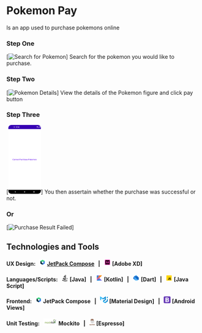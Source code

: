 
# Pokemon Pay

Is an app used to purchase pokemons online

### Step One
[<img src='https://github.com/lumu-daniel/PokemonPay/blob/app/src/main/res/drawable/search_page.png' alt='Search for Pokemon' height='180'>]
 Search for the pokemon you would like to purchase.

### Step Two
[<img src='https://github.com/lumu-daniel/PokemonPay/blob/app/src/main/res/drawable/details.png' alt='Pokemon Details' height='180'>]
 View the details of the Pokemon figure and click pay button

### Step Three
[<img src='https://github.com/lumu-daniel/PokemonPay/blob/master/app/src/main/res/drawable/failed_purchase.png' alt='Purchase Result Failed' height='180'>]
 You then assertain whether the purchase was successful or not.

### Or
[<img src='https://github.com/lumu-daniel/PokemonPay/blob/app/src/main/res/drawable/success_purchase.png' alt='Purchase Result Failed' height='180'>]

## Technologies and Tools
#### UX Design: &nbsp; [<img src='https://github.com/lumu-daniel/lumu-daniel/blob/main/assets/images/jc_icon.png' alt='JetPack Compose' height='18'>](https://www.figma.com/developers) [JetPack Compose](https://developer.android.com/jetpack) &nbsp; | &nbsp; [<img src='https://github.com/lumu-daniel/lumu-daniel/blob/main/assets/images/adobe-xd.gif' alt='Adobe XD' height='18'>](https://www.adobe.com/products/xd.html) [Adobe XD]

#### Languages/Scripts: &nbsp; [<img src='https://github.com/lumu-daniel/lumu-daniel/blob/main/assets/images/java.png' alt='Java' height='18'>](https://www.java.com/en/) [Java] &nbsp; | &nbsp; [<img src='https://github.com/lumu-daniel/lumu-daniel/blob/main/assets/images/kotlin.png' alt='TypeScript' height='18'>](https://kotlinlang.org/) [Kotlin] &nbsp; | &nbsp; [<img src='https://github.com/lumu-daniel/lumu-daniel/blob/main/assets/images/dart.png' alt='HTML5' height='18'>](https://dart.dev/) [Dart] &nbsp; | &nbsp; [<img src='https://github.com/lumu-daniel/lumu-daniel/blob/main/assets/images/javascript.gif' alt='Java Script' height='18'>](https://www.javascript.com/) [Java Script]

#### Frontend: &nbsp; [<img src='https://github.com/lumu-daniel/lumu-daniel/blob/main/assets/images/jc_icon.png' alt='JetPack Compose' height='18'>](https://reactjs.org/docs/getting-started.html) JetPack Compose &nbsp; | &nbsp; [<img src='https://github.com/lumu-daniel/lumu-daniel/blob/main/assets/images/material-ui.png' alt='Material Design' height='18'>](https://material.io/design) [Material Design] &nbsp; | &nbsp; [<img src='https://github.com/lumu-daniel/lumu-daniel/blob/main/assets/images/bootstrap.png' alt='Android Views' height='18'>](https://developer.android.com/reference/android/view/View) [Android Views]

#### Unit Testing: &nbsp; [<img src='https://github.com/lumu-daniel/lumu-daniel/blob/main/assets/images/mockito.png' alt='Mokito' height='18'>](https://jestjs.io/docs/getting-started) Mockito &nbsp; | &nbsp; [<img src='https://github.com/lumu-daniel/lumu-daniel/blob/main/assets/images/espresso.png' alt='Espresso' height='18'>](https://developer.android.com/training/testing/espresso) [Espresso]